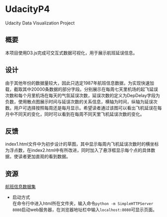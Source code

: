 # UdacityP4
Udacity Data Visualization Project

## 概要  
本项目使用D3.js完成可交互式数据可视化，用于展示航班延误信息。
## 设计  
由于其他年份的数据量较大，因此只选定1987年航班信息数据，为实现快速加载，截取其中20000条数据的部分字段。分别展示在每周七天里机场的起飞延误次数和每个月里机场在每天的气氛延误次数，延误次数的定义为DepDelay字段为负数，使用散点图展示时间与延误次数的关系信息，横轴为时间，纵轴为延误次数。用户可选择按照每周还是每月显示。希望读者通过该图可以看出飞机延误在每月中不同天的变化，同时可以看到在每周不同天里飞机延误次数的变化。

## 反馈
index1.html文件中为初步设计的草图，其中显示每周内飞机延误次数时的横坐标为浮点数，在index2.html中有所改进，同时加入了悬浮框显示每个点的具体数据，使读者更加直观的看到数据。
## 资源
[航班信息数据集](http://stat-computing.org/dataexpo/2009/the-data.html)  

- 启动方式  
在命令行中进入html所在文件夹，输入命令`python -m SimpleHTTPServer 8080`启动web服务器，在浏览器地址栏中输入`localhost:8080`可显示页面。
